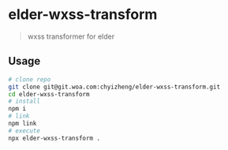# elder-wxss-transform
> wxss transformer for elder

## Usage

```bash
# clone repo
git clone git@git.woa.com:chyizheng/elder-wxss-transform.git
cd elder-wxss-transform
# install
npm i
# link
npm link
# execute
npx elder-wxss-transform .
```
